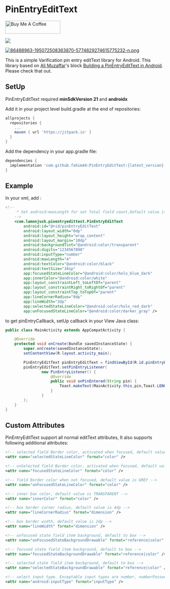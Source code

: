 # PinEntryEditText

<a href="https://www.buymeacoffee.com/fahim44" target="_blank"><img src="https://cdn.buymeacoffee.com/buttons/default-orange.png" alt="Buy Me A Coffee" height="41" width="174"></a>

[![](https://jitpack.io/v/fahim44/PinEntryEditText.svg)](https://jitpack.io/#fahim44/PinEntryEditText)

[![86488963-195072508363870-5774829274615775232-n.png](https://i.postimg.cc/4Nm54bJy/86488963-195072508363870-5774829274615775232-n.png)](https://postimg.cc/bsfb3nSf)

This is a simple Varification pin entry editText library for Android. This library based on [Ali Muzaffar](https://medium.com/@ali.muzaffar)'s block [Building a PinEntryEditText in Android](https://medium.com/@ali.muzaffar/building-a-pinentryedittext-in-android-5f2eddcae5d3). Please check that out.

## SetUp

PinEntryEditText required **minSdkVersion 21** and **androidx**


Add it in your project level build.gradle at the end of repositories:
```gradle
allprojects {
  repositories {
    ...
    maven { url 'https://jitpack.io' }
  }
}
```

Add the dependency in your app.gradle file:
```gradle
dependencies {
  implementation 'com.github.fahim44:PinEntryEditText:{latest_version}'
}
```


## Example

In your xml, add :

```xml
<!--
     * Set android:maxLength for set Total field count,Default value is 4
    -->
    <com.lamonjush.pinentryedittext.PinEntryEditText
        android:id="@+id/pinEntryEditText"
        android:layout_width="0dp"
        android:layout_height="wrap_content"
        android:layout_margin="10dp"
        android:backgroundTint="@android:color/transparent"
        android:digits="1234567890"
        android:inputType="number"
        android:maxLength="4"
        android:textColor="@android:color/black"
        android:textSize="34sp"
        app:focusedStateLineColor="@android:color/holo_blue_dark"
        app:innerColor="@android:color/white"
        app:layout_constraintLeft_toLeftOf="parent"
        app:layout_constraintRight_toRightOf="parent"
        app:layout_constraintTop_toTopOf="parent"
        app:lineCornerRadius="8dp"
        app:lineWidth="3dp"
        app:selectedStateLineColor="@android:color/holo_red_dark"
        app:unFocusedStateLineColor="@android:color/darker_gray" />
```

to get pinEntryCallback, setUp callback in your View Java class:

```java
public class MainActivity extends AppCompatActivity {

    @Override
    protected void onCreate(Bundle savedInstanceState) {
        super.onCreate(savedInstanceState);
        setContentView(R.layout.activity_main);

        PinEntryEditText pinEntryEditText = findViewById(R.id.pinEntryEditText);
        pinEntryEditText.setPinEntryListener(
                new PinEntryListener() {
                    @Override
                    public void onPinEntered(String pin) {
                        Toast.makeText(MainActivity.this,pin,Toast.LENGTH_SHORT);
                    }
                }
        );
    }
}
```

## Custom Attributes

PinEntryEditText support all normal editText attributes, It also supports following additional attributes:

```xml
<!-- selected field Border color, activated when focused, default value is equal to focusedStateLineColor -->
<attr name="selectedStateLineColor" format="color" />

<!-- unSelected field Border color, activated when focused, default value is equal to unFocusedStateLineColor -->
<attr name="focusedStateLineColor" format="color" />

<!-- field Border color when not focused, default value is GREY -->
<attr name="unFocusedStateLineColor" format="color" />

<!-- inner box color, default value is TRANSPARENT -->
<attr name="innerColor" format="color" />

<!-- box border corner radius, default value is 4dp -->
<attr name="lineCornerRadius" format="dimension" />

<!-- box border width, default value is 2dp -->
<attr name="lineWidth" format="dimension" />

<!-- unfocused state field item background, default to box -->
<attr name="unFocusedStateBackgroundDrawable" format="reference|color" />

<!-- focused state field item background, default to box -->
<attr name="focusedStateBackgroundDrawable" format="reference|color" />

<!-- selected state field item background, default to box -->
<attr name="selectedStateBackgroundDrawable" format="reference|color" />

<!-- select input type. Exceptable input types are number, numberPassword -->
<attr name="android:inputType" format="inputType" />
 ```
